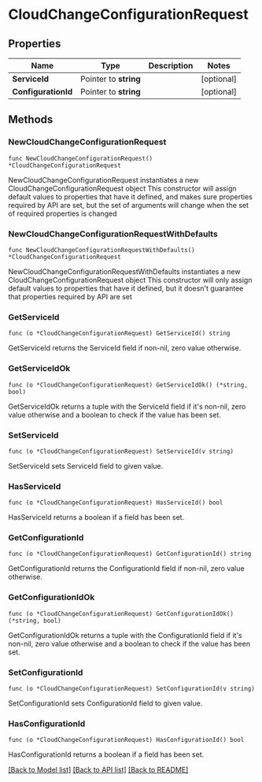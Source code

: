 # CloudChangeConfigurationRequest

## Properties

Name | Type | Description | Notes
------------ | ------------- | ------------- | -------------
**ServiceId** | Pointer to **string** |  | [optional] 
**ConfigurationId** | Pointer to **string** |  | [optional] 

## Methods

### NewCloudChangeConfigurationRequest

`func NewCloudChangeConfigurationRequest() *CloudChangeConfigurationRequest`

NewCloudChangeConfigurationRequest instantiates a new CloudChangeConfigurationRequest object
This constructor will assign default values to properties that have it defined,
and makes sure properties required by API are set, but the set of arguments
will change when the set of required properties is changed

### NewCloudChangeConfigurationRequestWithDefaults

`func NewCloudChangeConfigurationRequestWithDefaults() *CloudChangeConfigurationRequest`

NewCloudChangeConfigurationRequestWithDefaults instantiates a new CloudChangeConfigurationRequest object
This constructor will only assign default values to properties that have it defined,
but it doesn't guarantee that properties required by API are set

### GetServiceId

`func (o *CloudChangeConfigurationRequest) GetServiceId() string`

GetServiceId returns the ServiceId field if non-nil, zero value otherwise.

### GetServiceIdOk

`func (o *CloudChangeConfigurationRequest) GetServiceIdOk() (*string, bool)`

GetServiceIdOk returns a tuple with the ServiceId field if it's non-nil, zero value otherwise
and a boolean to check if the value has been set.

### SetServiceId

`func (o *CloudChangeConfigurationRequest) SetServiceId(v string)`

SetServiceId sets ServiceId field to given value.

### HasServiceId

`func (o *CloudChangeConfigurationRequest) HasServiceId() bool`

HasServiceId returns a boolean if a field has been set.

### GetConfigurationId

`func (o *CloudChangeConfigurationRequest) GetConfigurationId() string`

GetConfigurationId returns the ConfigurationId field if non-nil, zero value otherwise.

### GetConfigurationIdOk

`func (o *CloudChangeConfigurationRequest) GetConfigurationIdOk() (*string, bool)`

GetConfigurationIdOk returns a tuple with the ConfigurationId field if it's non-nil, zero value otherwise
and a boolean to check if the value has been set.

### SetConfigurationId

`func (o *CloudChangeConfigurationRequest) SetConfigurationId(v string)`

SetConfigurationId sets ConfigurationId field to given value.

### HasConfigurationId

`func (o *CloudChangeConfigurationRequest) HasConfigurationId() bool`

HasConfigurationId returns a boolean if a field has been set.


[[Back to Model list]](../README.md#documentation-for-models) [[Back to API list]](../README.md#documentation-for-api-endpoints) [[Back to README]](../README.md)


